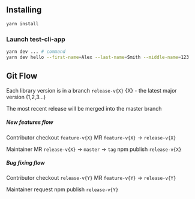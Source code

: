 ## Installing

```bash
yarn install
```

### Launch test-cli-app

```bash
yarn dev ... # command
yarn dev hello --first-name=Alex --last-name=Smith --middle-name=123
```

## Git Flow

Each library version is in a branch `release-v{X}`
{X} - the latest major version (1,2,3...)

The most recent release will be merged into the master branch

##### New features flow

Contributor
checkout `feature-v{X}`
MR `feature-v{X}` -> `release-v{X}`

Maintainer
MR `release-v{X}` -> `master` -> `tag`
npm publish `release-v{X}`

##### Bug fixing flow

Contributor
checkout `release-v{Y}`
MR `feature-v{Y}` -> `release-v{Y}`

Maintainer request
npm publish `release-v{Y}`
